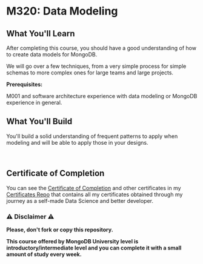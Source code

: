 # M320: Data Modeling

## What You'll Learn

After completing this course, you should have a good understanding of how to create data models for MongoDB.

We will go over a few techniques, from a very simple process for simple schemas to more complex ones for large teams and large projects.

**Prerequisites:**

M001 and software architecture experience with data modeling or MongoDB experience in general.

## What You'll Build

You'll build a solid understanding of frequent patterns to apply when modeling and will be able to apply those in your designs.

<br/>

## Certificate of Completion

You can see the [Certificate of Completion](https://github.com/AlessandroCorradini/Certificates/blob/master/MongoDB%20University%20-%20M320%20Database%20Modelling.pdf) and other certificates in my [Certificates Repo](https://github.com/AlessandroCorradini/Certificates) that contains all my certificates obtained through my journey as a self-made Data Science and better developer.

### ⚠️ Disclaimer ⚠️

**Please, don't fork or copy this repository.**

**This course offered by MongoDB University level is introductory/intermediate level and you can complete it with a small amount of study every week.**